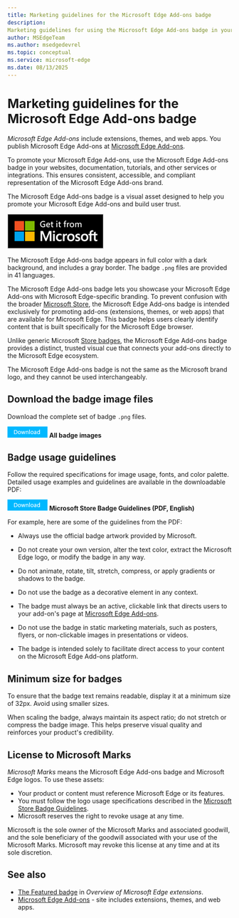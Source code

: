 ```yaml
---
title: Marketing guidelines for the Microsoft Edge Add-ons badge
description: 
Marketing guidelines for using the Microsoft Edge Add-ons badge in your websites, documentation, tutorials, and other services or integrations when publishing an extension, theme, or web app at Microsoft Edge Add-ons.  # key words before col 158
author: MSEdgeTeam
ms.author: msedgedevrel
ms.topic: conceptual
ms.service: microsoft-edge
ms.date: 08/13/2025
---
```

# Marketing guidelines for the Microsoft Edge Add-ons badge
<!-- https://learn.microsoft.com/windows/apps/publish/app-marketing-guidelines -->

_Microsoft Edge Add-ons_ include extensions, themes, and web apps.  You publish Microsoft Edge Add-ons at [Microsoft Edge Add-ons](https://microsoftedge.microsoft.com/addons/).

To promote your Microsoft Edge Add-ons, use the Microsoft Edge Add-ons badge in your websites, documentation, tutorials, and other services or integrations.  This ensures consistent, accessible, and compliant representation of the Microsoft Edge Add-ons brand.

The Microsoft Edge Add-ons badge is a visual asset designed to help you promote your Microsoft Edge Add-ons and build user trust.

![The Microsoft Edge Add-ons badge](./marketing-guidelines-images/microsoft-edge-add-ons-badge.png)

The Microsoft Edge Add-ons badge appears in full color with a dark background, and includes a gray border.  The badge `.png` files are provided in 41 languages.

The Microsoft Edge Add-ons badge lets you showcase your Microsoft Edge Add-ons with Microsoft Edge-specific branding.  To prevent confusion with the broader [Microsoft Store](https://apps.microsoft.com), the Microsoft Edge Add-ons badge is intended exclusively 
for promoting <!--todo-->add-ons (extensions, themes, or web apps) that are available for Microsoft Edge.  This badge helps users clearly identify content that is built specifically for the Microsoft Edge browser.
<!-- todo: orig draft docx:
for promoting            add-ons and extensions                    that are available for Microsoft Edge. 
-->

Unlike generic Microsoft [Store badges](/windows/apps/publish/app-marketing-guidelines#store-badges), the Microsoft Edge Add-ons badge provides a distinct, trusted 
visual cue that connects your add-ons directly to the Microsoft Edge ecosystem.
<!-- todo: orig draft docx:
visual cue that connects your add-ons such as extensions, webapps directly to the Edge ecosystem
-->

The Microsoft Edge Add-ons badge is not the same as the Microsoft brand logo, and they cannot be used interchangeably.


<!-- ====================================================================== -->
## Download the badge image files

Download the complete set of badge `.png` files.

<!-- todo: upload the .zip file to either:
download.microsoft.com (www.microsoft.com/download)
https://github.com/microsoft/MicrosoftEdge-Extensions/pull/365
-->
[![Download button](./marketing-guidelines-images/download-button.png)](https://github.com/microsoft/MicrosoftEdge-Extensions/blob/main/assets/microsoft-edge-add-ons-badges.zip)<!-- todo: 404 --> **All badge images**


<!-- ====================================================================== -->
## Badge usage guidelines

Follow the required specifications for image usage, fonts, and color palette.  Detailed usage examples and guidelines are available in the downloadable PDF:

[![Download button](./marketing-guidelines-images/download-button.png)](https://download.microsoft.com/download/0/7/D/07DF43D4-B1A8-4D38-BC02-4903BB36CEE8/Microsoft_Store_Badge_Guidelines.pdf) **Microsoft Store Badge Guidelines (PDF, English)**

For example, here are some of the guidelines from the PDF:

* Always use the official badge artwork provided by Microsoft.

* Do not create your own version, alter the text color, extract the Microsoft Edge logo, or modify the badge in any way.

* Do not animate, rotate, tilt, stretch, compress, or apply gradients or shadows to the badge.

* Do not use the badge as a decorative element in any context.

* The badge must always be an active, clickable link that directs users to your add-on's page at [Microsoft Edge Add-ons](https://microsoftedge.microsoft.com/addons/).
  <!-- todo:
  orig draft docx: 
  The badge must always be an active, clickable link that directs users to your extension page on the Add-ons store.
  your item's page
  your Microsoft Edge Add-ons page
  your Add-ons page
  your add-on's page
  your Add-on's page
  your Microsoft Edge Add-on's page
  the page for your add-on
  the page for your Add-on
  the page for your Microsoft Edge Add-on (extension, theme, or web app)
  the page for your Microsoft Edge Add-ons (extensions, themes, or web apps)
  the page for your extension, theme, or web app
  the page for your item
  -->

* Do not use the badge in static marketing materials, such as posters, flyers, or non-clickable images in presentations or videos.

* The badge is intended solely to facilitate direct access to your content on the Microsoft Edge Add-ons platform.
<!-- todo:
* The badge is intended solely to facilitate direct access to your add-on on the Microsoft Edge Add-ons platform.
* The badge is intended solely to facilitate direct access to your add-on (extension, theme, or web app) on the Microsoft Edge Add-ons platform.
* The badge is intended solely to facilitate direct access to your your extension, theme, or web app on the Microsoft Edge Add-ons platform.
* The badge is intended solely to facilitate direct access to your item on the Microsoft Edge Add-ons platform.

"content" is per orig doc draft.  upstream:
-->


<!-- ====================================================================== -->
## Minimum size for badges

To ensure that the badge text remains readable, display it at a minimum size of 32px.  Avoid using smaller sizes.

When scaling the badge, always maintain its aspect ratio; do not stretch or compress the badge image.  This helps preserve visual quality and reinforces your product's credibility.


<!-- ====================================================================== -->
## License to Microsoft Marks
<!-- https://learn.microsoft.com/windows/apps/publish/app-marketing-guidelines#license-to-microsoft-marks -->

_Microsoft Marks_ means the Microsoft Edge Add-ons badge and Microsoft Edge logos.  To use these assets:
* Your product or content must reference Microsoft Edge or its features.
* You must follow the logo usage specifications described in the [Microsoft Store Badge Guidelines](https://download.microsoft.com/download/0/7/D/07DF43D4-B1A8-4D38-BC02-4903BB36CEE8/Microsoft_Store_Badge_Guidelines.pdf).
* Microsoft reserves the right to revoke usage at any time.

Microsoft is the sole owner of the Microsoft Marks and associated goodwill, and the sole beneficiary of the goodwill associated with your use of the Microsoft Marks.  Microsoft may revoke this license at any time and at its sole discretion.


<!-- ====================================================================== -->
## See also

* [The Featured badge](../index.md#the-featured-badge) in _Overview of Microsoft Edge extensions_.
* [Microsoft Edge Add-ons](https://microsoftedge.microsoft.com/addons/) - site includes extensions, themes, and web apps.
